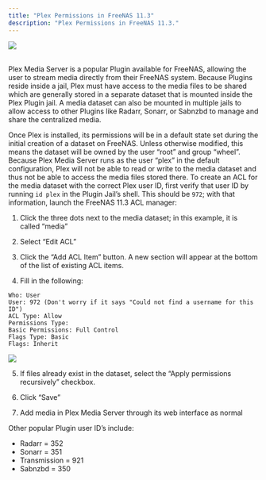 ```yaml
---
title: "Plex Permissions in FreeNAS 11.3"
description: "Plex Permissions in FreeNAS 11.3."
---
```


<img src="/images/PlexLogo.png">
<br><br>

Plex Media Server is a popular Plugin available for FreeNAS, allowing the user to stream media directly from their FreeNAS system. Because Plugins reside inside a jail, Plex must have access to the media files to be shared which are generally stored in a separate dataset that is mounted inside the Plex Plugin jail. A media dataset can also be mounted in multiple jails to allow access to other Plugins like Radarr, Sonarr, or Sabnzbd to manage and share the centralized media.

Once Plex is installed, its permissions will be in a default state set during the initial creation of a dataset on FreeNAS. Unless otherwise modified, this means the dataset will be owned by the user “root” and group “wheel”. Because Plex Media Server runs as the user “plex” in the default configuration, Plex will not be able to read or write to the media dataset and thus not be able to access the media files stored there. To create an ACL for the media dataset with the correct Plex user ID, first verify that user ID by running `id plex` in the Plugin Jail’s shell. This should be `972`; with that information, launch the FreeNAS 11.3 ACL manager:

1. Click the three dots next to the media dataset; in this example, it is called “media”


2. Select “Edit ACL”
3. Click the “Add ACL Item” button. A new section will appear at the bottom of the list of existing ACL items.

4. Fill in the following:
```
Who: User
User: 972 (Don't worry if it says "Could not find a username for this ID")
ACL Type: Allow
Permissions Type:
Basic Permissions: Full Control
Flags Type: Basic
Flags: Inherit
```
<img src="/images/PlexPermissions.png">

5. If files already exist in the dataset, select the “Apply permissions recursively” checkbox.

6. Click “Save”

7. Add media in Plex Media Server through its web interface as normal

Other popular Plugin user ID’s include:

+ Radarr = 352
+ Sonarr = 351
+ Transmission = 921
+ Sabnzbd = 350

